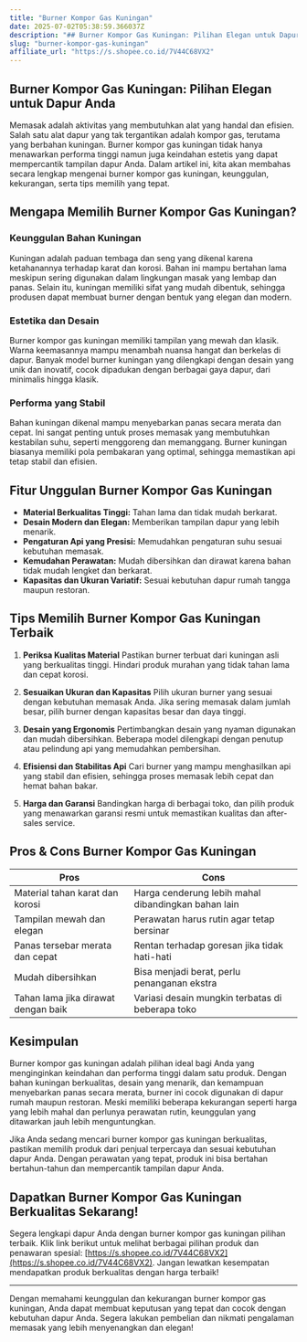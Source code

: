 ```yaml
---
title: "Burner Kompor Gas Kuningan"
date: 2025-07-02T05:38:59.366037Z
description: "## Burner Kompor Gas Kuningan: Pilihan Elegan untuk Dapur Anda..."
slug: "burner-kompor-gas-kuningan"
affiliate_url: "https://s.shopee.co.id/7V44C68VX2"
---
```

## Burner Kompor Gas Kuningan: Pilihan Elegan untuk Dapur Anda

Memasak adalah aktivitas yang membutuhkan alat yang handal dan efisien. Salah satu alat dapur yang tak tergantikan adalah kompor gas, terutama yang berbahan kuningan. Burner kompor gas kuningan tidak hanya menawarkan performa tinggi namun juga keindahan estetis yang dapat mempercantik tampilan dapur Anda. Dalam artikel ini, kita akan membahas secara lengkap mengenai burner kompor gas kuningan, keunggulan, kekurangan, serta tips memilih yang tepat.

## Mengapa Memilih Burner Kompor Gas Kuningan?

### Keunggulan Bahan Kuningan
Kuningan adalah paduan tembaga dan seng yang dikenal karena ketahanannya terhadap karat dan korosi. Bahan ini mampu bertahan lama meskipun sering digunakan dalam lingkungan masak yang lembap dan panas. Selain itu, kuningan memiliki sifat yang mudah dibentuk, sehingga produsen dapat membuat burner dengan bentuk yang elegan dan modern.

### Estetika dan Desain
Burner kompor gas kuningan memiliki tampilan yang mewah dan klasik. Warna keemasannya mampu menambah nuansa hangat dan berkelas di dapur. Banyak model burner kuningan yang dilengkapi dengan desain yang unik dan inovatif, cocok dipadukan dengan berbagai gaya dapur, dari minimalis hingga klasik.

### Performa yang Stabil
Bahan kuningan dikenal mampu menyebarkan panas secara merata dan cepat. Ini sangat penting untuk proses memasak yang membutuhkan kestabilan suhu, seperti menggoreng dan memanggang. Burner kuningan biasanya memiliki pola pembakaran yang optimal, sehingga memastikan api tetap stabil dan efisien.

## Fitur Unggulan Burner Kompor Gas Kuningan

- **Material Berkualitas Tinggi:** Tahan lama dan tidak mudah berkarat.
- **Desain Modern dan Elegan:** Memberikan tampilan dapur yang lebih menarik.
- **Pengaturan Api yang Presisi:** Memudahkan pengaturan suhu sesuai kebutuhan memasak.
- **Kemudahan Perawatan:** Mudah dibersihkan dan dirawat karena bahan tidak mudah lengket dan berkarat.
- **Kapasitas dan Ukuran Variatif:** Sesuai kebutuhan dapur rumah tangga maupun restoran.

## Tips Memilih Burner Kompor Gas Kuningan Terbaik

1. **Periksa Kualitas Material**
Pastikan burner terbuat dari kuningan asli yang berkualitas tinggi. Hindari produk murahan yang tidak tahan lama dan cepat korosi.

2. **Sesuaikan Ukuran dan Kapasitas**
Pilih ukuran burner yang sesuai dengan kebutuhan memasak Anda. Jika sering memasak dalam jumlah besar, pilih burner dengan kapasitas besar dan daya tinggi.

3. **Desain yang Ergonomis**
Pertimbangkan desain yang nyaman digunakan dan mudah dibersihkan. Beberapa model dilengkapi dengan penutup atau pelindung api yang memudahkan pembersihan.

4. **Efisiensi dan Stabilitas Api**
Cari burner yang mampu menghasilkan api yang stabil dan efisien, sehingga proses memasak lebih cepat dan hemat bahan bakar.

5. **Harga dan Garansi**
Bandingkan harga di berbagai toko, dan pilih produk yang menawarkan garansi resmi untuk memastikan kualitas dan after-sales service.

## Pros & Cons Burner Kompor Gas Kuningan

| **Pros** | **Cons** |
|--------------|--------------|
| Material tahan karat dan korosi | Harga cenderung lebih mahal dibandingkan bahan lain |
| Tampilan mewah dan elegan | Perawatan harus rutin agar tetap bersinar |
| Panas tersebar merata dan cepat | Rentan terhadap goresan jika tidak hati-hati |
| Mudah dibersihkan | Bisa menjadi berat, perlu penanganan ekstra |
| Tahan lama jika dirawat dengan baik | Variasi desain mungkin terbatas di beberapa toko |

## Kesimpulan

Burner kompor gas kuningan adalah pilihan ideal bagi Anda yang menginginkan keindahan dan performa tinggi dalam satu produk. Dengan bahan kuningan berkualitas, desain yang menarik, dan kemampuan menyebarkan panas secara merata, burner ini cocok digunakan di dapur rumah maupun restoran. Meski memiliki beberapa kekurangan seperti harga yang lebih mahal dan perlunya perawatan rutin, keunggulan yang ditawarkan jauh lebih menguntungkan.

Jika Anda sedang mencari burner kompor gas kuningan berkualitas, pastikan memilih produk dari penjual terpercaya dan sesuai kebutuhan dapur Anda. Dengan perawatan yang tepat, produk ini bisa bertahan bertahun-tahun dan mempercantik tampilan dapur Anda.

## Dapatkan Burner Kompor Gas Kuningan Berkualitas Sekarang!

Segera lengkapi dapur Anda dengan burner kompor gas kuningan pilihan terbaik. Klik link berikut untuk melihat berbagai pilihan produk dan penawaran spesial: [https://s.shopee.co.id/7V44C68VX2](https://s.shopee.co.id/7V44C68VX2). Jangan lewatkan kesempatan mendapatkan produk berkualitas dengan harga terbaik!

---

Dengan memahami keunggulan dan kekurangan burner kompor gas kuningan, Anda dapat membuat keputusan yang tepat dan cocok dengan kebutuhan dapur Anda. Segera lakukan pembelian dan nikmati pengalaman memasak yang lebih menyenangkan dan elegan!